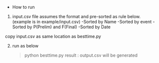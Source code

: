 
* How to run

1. input.csv file assumes the format and pre-sorted as rule below. 
  (example is in example/input.csv)
-Sorted by Name
-Sorted by event
-Sorted by P(Prelim) and F(Final)
-Sorted by Date

copy input.csv as same location as besttime.py
   

2. run as below
   >python besttime.py
   result : output.csv will be generated



